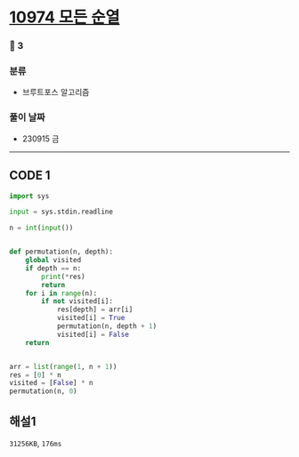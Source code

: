 # [10974 모든 순열](https://www.acmicpc.net/problem/10974)

### 🥈 3

### 분류

- 브루트포스 알고리즘

### 풀이 날짜

- 230915 금

---

## CODE 1

```python
import sys

input = sys.stdin.readline

n = int(input())


def permutation(n, depth):
    global visited
    if depth == n:
        print(*res)
        return
    for i in range(n):
        if not visited[i]:
            res[depth] = arr[i]
            visited[i] = True
            permutation(n, depth + 1)
            visited[i] = False
    return


arr = list(range(1, n + 1))
res = [0] * n
visited = [False] * n
permutation(n, 0)
```

## 해설1

`31256KB`, `176ms`
